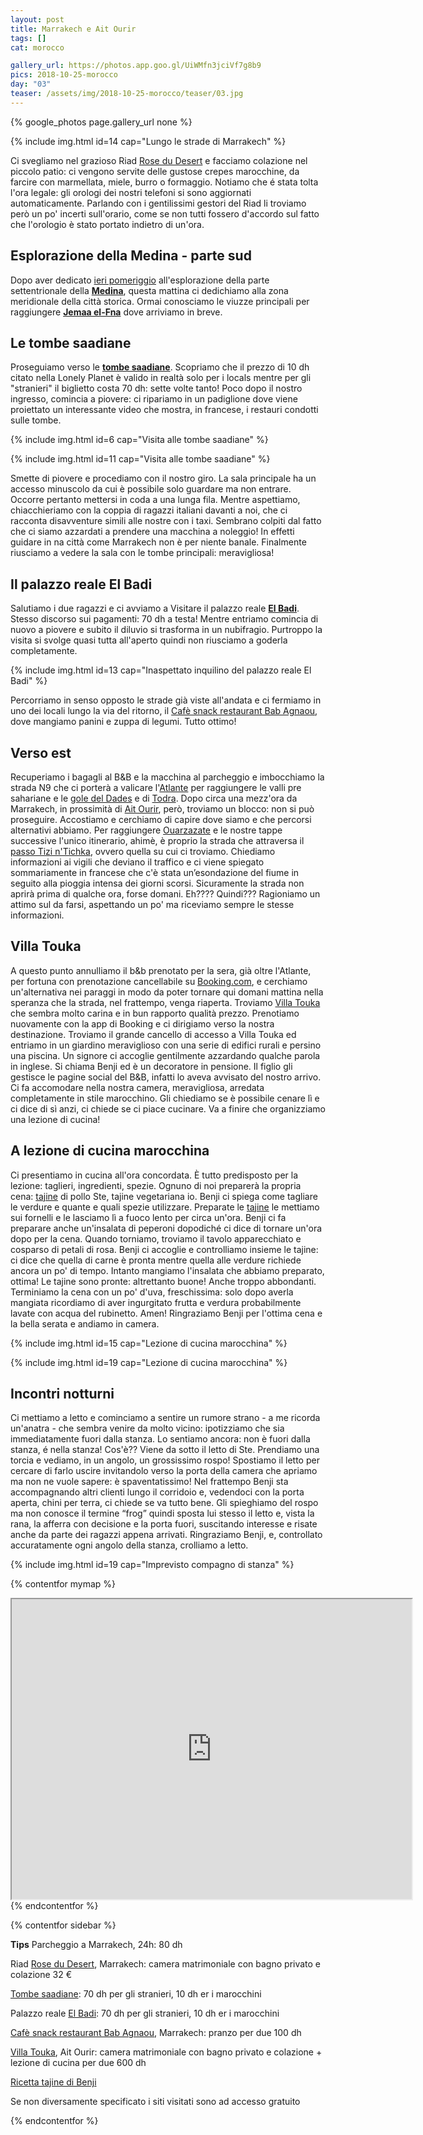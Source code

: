 ```yaml
---
layout: post
title: Marrakech e Ait Ourir
tags: []
cat: morocco

gallery_url: https://photos.app.goo.gl/UiWMfn3jciVf7g8b9
pics: 2018-10-25-morocco
day: "03"
teaser: /assets/img/2018-10-25-morocco/teaser/03.jpg
---
```


{% google_photos page.gallery_url none %}

{% include img.html id=14 cap="Lungo le strade di Marrakech" %}

Ci svegliamo nel grazioso Riad [Rose du Desert](https://www.tripadvisor.fr/Hotel_Review-g293734-d2618100-Reviews-Riad_La_Rose_Du_Desert-Marrakech_Marrakech_Safi.html) e facciamo colazione nel piccolo patio: ci vengono servite delle gustose crepes marocchine, da farcire con marmellata, miele, burro o formaggio. Notiamo che é stata tolta l'ora legale: gli orologi dei nostri telefoni si sono aggiornati automaticamente. Parlando con i gentilissimi gestori del Riad li troviamo però un po' incerti sull'orario, come se non tutti fossero d'accordo sul fatto che l'orologio è stato portato indietro di un'ora. 

## Esplorazione della Medina - parte sud

Dopo aver dedicato [ieri pomeriggio](https://www.van42.com/2018/10/27/morocco_02-essaouira.html) all'esplorazione della parte settentrionale della [**Medina**](https://it.wikipedia.org/wiki/Marrakech), questa mattina ci dedichiamo alla zona meridionale della città storica. Ormai conosciamo le viuzze principali per raggiungere [**Jemaa el-Fna**](https://ich.unesco.org/en/RL/cultural-space-of-jemaa-el-fna-square-00014) dove arriviamo in breve.

## Le tombe saadiane

Proseguiamo verso le [**tombe saadiane**](https://saadiantombs.com/). Scopriamo che il prezzo di 10 dh citato nella Lonely Planet è valido in realtà solo per i locals mentre per gli "stranieri" il biglietto costa 70 dh: sette volte tanto! Poco dopo il nostro ingresso, comincia a piovere: ci ripariamo in un padiglione dove viene proiettato un interessante video che mostra, in francese, i restauri condotti sulle tombe. 

{% include img.html id=6 cap="Visita alle tombe saadiane" %}

{% include img.html id=11 cap="Visita alle tombe saadiane" %}

Smette di piovere e procediamo con il nostro giro. La sala principale ha un accesso minuscolo da cui è possibile solo guardare ma non entrare. Occorre pertanto mettersi in coda a una lunga fila. Mentre aspettiamo, chiacchieriamo con la coppia di ragazzi italiani davanti a noi, che ci racconta disavventure simili alle nostre con i taxi. Sembrano colpiti dal fatto che ci siamo azzardati a prendere una macchina a noleggio! In effetti guidare in na città come Marrakech non è per niente banale. Finalmente riusciamo a vedere la sala con le tombe principali: meravigliosa!

## Il palazzo reale El Badi

Salutiamo i due ragazzi e ci avviamo a Visitare il palazzo reale [**El Badi**](https://badipalace.com/). Stesso discorso sui pagamenti: 70 dh a testa! Mentre entriamo comincia di nuovo a piovere e subito il diluvio si trasforma in un nubifragio. Purtroppo la visita si svolge quasi tutta all'aperto quindi non riusciamo a goderla completamente.

{% include img.html id=13 cap="Inaspettato inquilino del palazzo reale El Badi" %}

Percorriamo in senso opposto le strade già viste all'andata e ci fermiamo in uno dei locali lungo la via del ritorno, il [Cafè snack restaurant Bab Agnaou](https://www.tripadvisor.com/Restaurant_Review-g293734-d7686682-Reviews-Cafe_Restaurant_Bab_Agnaou-Marrakech_Marrakech_Safi.html), dove mangiamo panini e zuppa di legumi. Tutto ottimo!

## Verso est

Recuperiamo i bagagli al B&B e la macchina al parcheggio e imbocchiamo la strada N9 che ci porterà a valicare l'[Atlante](https://it.wikipedia.org/wiki/Atlante_(catena_montuosa)) per raggiungere le valli pre sahariane e le [gole del Dades](https://it.wikipedia.org/wiki/Gole_di_Dades) e di [Todra](https://it.wikipedia.org/wiki/Gole_di_Todra). Dopo circa una mezz'ora da Marrakech, in prossimità di [Ait Ourir](https://en.wikipedia.org/wiki/Ait_Ourir), però, troviamo un blocco: non si può proseguire. Accostiamo e cerchiamo di capire dove siamo e che percorsi alternativi abbiamo. Per raggiungere [Ouarzazate](https://it.wikipedia.org/wiki/Ouarzazate) e le nostre tappe successive l'unico itinerario, ahimè, è proprio la strada che attraversa il [passo Tizi n'Tichka](https://it.wikipedia.org/wiki/Tizi_n%27Tichka), ovvero quella su cui ci troviamo. Chiediamo informazioni ai vigili che deviano il traffico e ci viene spiegato sommariamente in francese che c'è stata un’esondazione del fiume in seguito alla pioggia intensa dei giorni scorsi. Sicuramente la strada non aprirà prima di qualche ora, forse domani. Eh???? Quindi??? Ragioniamo un attimo sul da farsi, aspettando un po' ma riceviamo sempre le stesse informazioni.

## Villa Touka

A questo punto annulliamo il b&b prenotato per la sera, già oltre l'Atlante, per fortuna con prenotazione cancellabile su [Booking.com](https://www.booking.com/), e cerchiamo un'alternativa nei paraggi in modo da poter tornare qui domani mattina nella speranza che la strada, nel frattempo, venga riaperta. Troviamo [Villa Touka](https://villatouka.allhotelsmorocco.com/en/) che sembra molto carina e in bun rapporto qualità prezzo. Prenotiamo nuovamente con la app di Booking e ci dirigiamo verso la nostra destinazione. Troviamo il grande cancello di accesso a Villa Touka ed entriamo in un giardino meraviglioso con una serie di edifici rurali e persino una piscina. Un signore ci accoglie gentilmente azzardando qualche parola in inglese. Si chiama Benji ed è un decoratore in pensione. Il figlio gli gestisce le pagine social del B&B, infatti lo aveva avvisato del nostro arrivo. Ci fa accomodare nella nostra camera, meravigliosa, arredata completamente in stile marocchino. Gli chiediamo se è possibile cenare lì e ci dice di sì anzi, ci chiede se ci piace cucinare. Va a finire che organizziamo una lezione di cucina!

## A lezione di cucina marocchina

Ci presentiamo in cucina all'ora concordata. È tutto predisposto per la lezione: taglieri, ingredienti, spezie. Ognuno di noi preparerà la propria cena: [tajine](https://it.wikipedia.org/wiki/Tajine) di pollo Ste, tajine vegetariana io. Benji ci spiega come tagliare le verdure e quante e quali spezie utilizzare. Preparate le [tajine](https://www.recipefy.com/it/tajine-marocchina-di-carne-e-verdure/ricette/342503) le mettiamo sui fornelli e le lasciamo lì a fuoco lento per circa un'ora. Benji ci fa preparare anche un'insalata di peperoni dopodiché ci dice di tornare un'ora dopo per la cena. Quando torniamo, troviamo il tavolo apparecchiato e cosparso di petali di rosa. Benji ci accoglie e controlliamo insieme le tajine: ci dice che quella di carne è pronta mentre quella alle verdure richiede ancora un po' di tempo. Intanto mangiamo l'insalata che abbiamo preparato, ottima! Le tajine sono pronte: altrettanto buone! Anche troppo abbondanti. Terminiamo la cena con un po' d'uva, freschissima: solo dopo averla mangiata ricordiamo di aver ingurgitato frutta e verdura probabilmente lavate con acqua del rubinetto. Amen! Ringraziamo Benji per l'ottima cena e la bella serata e andiamo in camera.

{% include img.html id=15 cap="Lezione di cucina marocchina" %}

{% include img.html id=19 cap="Lezione di cucina marocchina" %}

## Incontri notturni

Ci mettiamo a letto e cominciamo a sentire un rumore strano - a me ricorda un'anatra - che sembra venire da molto vicino: ipotizziamo che sia immediatamente fuori dalla stanza. Lo sentiamo ancora: non è fuori dalla stanza, é nella stanza! Cos'è?? Viene da sotto il letto di Ste. Prendiamo una torcia e vediamo, in un angolo, un grossissimo rospo! Spostiamo il letto per cercare di farlo uscire invitandolo verso la porta della camera che apriamo ma non ne vuole sapere: è spaventatissimo! Nel frattempo Benji sta accompagnando altri clienti lungo il corridoio e, vedendoci con la porta aperta, chini per terra, ci chiede se va tutto bene. Gli spieghiamo del rospo ma non conosce il termine “frog” quindi sposta lui stesso il letto e, vista la rana, la afferra con decisione e la porta fuori, suscitando interesse e risate anche da parte dei ragazzi appena arrivati. Ringraziamo Benji, e, controllato accuratamente ogni angolo della stanza, crolliamo a letto.

{% include img.html id=19 cap="Imprevisto compagno di stanza" %}


{% contentfor mymap %}
<iframe src="https://www.google.com/maps/d/embed?mid=1Oq8ujaNzgZyBiIh8YzDd2MyT5tRAFK11&ehbc=2E312F" width="640" height="480"></iframe>
{% endcontentfor %}

{% contentfor sidebar %}

**Tips**
Parcheggio a Marrakech, 24h: 80 dh

Riad [Rose du Desert](https://www.tripadvisor.fr/Hotel_Review-g293734-d2618100-Reviews-Riad_La_Rose_Du_Desert-Marrakech_Marrakech_Safi.html), Marrakech: camera matrimoniale con bagno privato e colazione 32 €

[Tombe saadiane](https://saadiantombs.com/): 70 dh per gli stranieri, 10 dh er i marocchini

Palazzo reale [El Badi](https://badipalace.com/): 70 dh per gli stranieri, 10 dh er i marocchini

[Cafè snack restaurant Bab Agnaou](https://www.tripadvisor.com/Restaurant_Review-g293734-d7686682-Reviews-Cafe_Restaurant_Bab_Agnaou-Marrakech_Marrakech_Safi.html), Marrakech: pranzo per due 100 dh

[Villa Touka](https://villatouka.allhotelsmorocco.com/en/), Ait Ourir: camera matrimoniale con bagno privato e colazione + lezione di cucina per due 600 dh

[Ricetta tajine di Benji](https://www.recipefy.com/it/tajine-marocchina-di-carne-e-verdure/ricette/342503)

Se non diversamente specificato i siti visitati sono ad accesso gratuito

{% endcontentfor %}